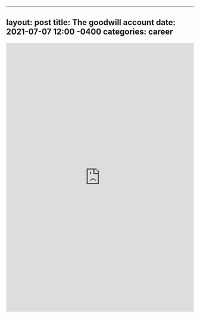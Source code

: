 
---
layout: post
title: The goodwill account
date: 2021-07-07 12:00 -0400
categories: career
---
<iframe src="https://www.linkedin.com/embed/feed/update/urn:li:share:6818567778430275584" height="722" width="504" frameborder="0" allowfullscreen="" title="Embedded post"></iframe>
